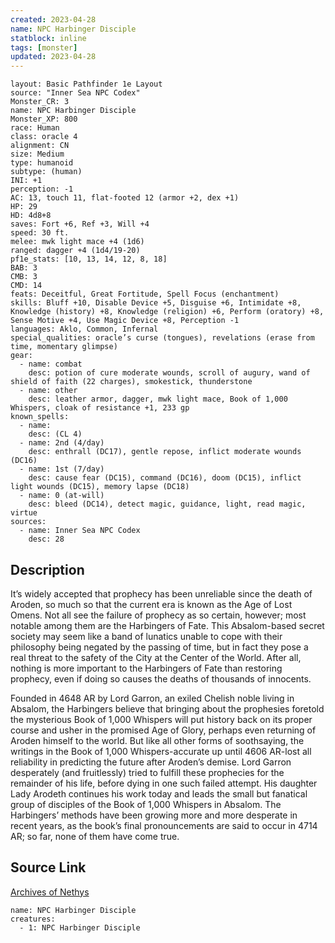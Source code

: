 ```yaml
---
created: 2023-04-28
name: NPC Harbinger Disciple
statblock: inline
tags: [monster]
updated: 2023-04-28
---
```

```statblock
layout: Basic Pathfinder 1e Layout
source: "Inner Sea NPC Codex"
Monster_CR: 3
name: NPC Harbinger Disciple
Monster_XP: 800
race: Human
class: oracle 4
alignment: CN
size: Medium
type: humanoid
subtype: (human)
INI: +1
perception: -1
AC: 13, touch 11, flat-footed 12 (armor +2, dex +1)
HP: 29
HD: 4d8+8
saves: Fort +6, Ref +3, Will +4
speed: 30 ft.
melee: mwk light mace +4 (1d6)
ranged: dagger +4 (1d4/19-20)
pf1e_stats: [10, 13, 14, 12, 8, 18]
BAB: 3
CMB: 3
CMD: 14
feats: Deceitful, Great Fortitude, Spell Focus (enchantment)
skills: Bluff +10, Disable Device +5, Disguise +6, Intimidate +8, Knowledge (history) +8, Knowledge (religion) +6, Perform (oratory) +8, Sense Motive +4, Use Magic Device +8, Perception -1
languages: Aklo, Common, Infernal
special_qualities: oracle’s curse (tongues), revelations (erase from time, momentary glimpse)
gear:
  - name: combat
    desc: potion of cure moderate wounds, scroll of augury, wand of shield of faith (22 charges), smokestick, thunderstone
  - name: other
    desc: leather armor, dagger, mwk light mace, Book of 1,000 Whispers, cloak of resistance +1, 233 gp
known_spells:
  - name:
    desc: (CL 4)
  - name: 2nd (4/day)
    desc: enthrall (DC17), gentle repose, inflict moderate wounds (DC16)
  - name: 1st (7/day)
    desc: cause fear (DC15), command (DC16), doom (DC15), inflict light wounds (DC15), memory lapse (DC18)
  - name: 0 (at-will)
    desc: bleed (DC14), detect magic, guidance, light, read magic, virtue
sources:
  - name: Inner Sea NPC Codex
    desc: 28
```
## Description
It’s widely accepted that prophecy has been unreliable since the death of Aroden, so much so that the current era is known as the Age of Lost Omens. Not all see the failure of prophecy as so certain, however; most notable among them are the Harbingers of Fate. This Absalom-based secret society may seem like a band of lunatics unable to cope with their philosophy being negated by the passing of time, but in fact they pose a real threat to the safety of the City at the Center of the World. After all, nothing is more important to the Harbingers of Fate than restoring prophecy, even if doing so causes the deaths of thousands of innocents.

Founded in 4648 AR by Lord Garron, an exiled Chelish noble living in Absalom, the Harbingers believe that bringing about the prophesies foretold the mysterious Book of 1,000 Whispers will put history back on its proper course and usher in the promised Age of Glory, perhaps even returning of Aroden himself to the world. But like all other forms of soothsaying, the writings in the Book of 1,000 Whispers-accurate up until 4606 AR-lost all reliability in predicting the future after Aroden’s demise. Lord Garron desperately (and fruitlessly) tried to fulfill these prophecies for the remainder of his life, before dying in one such failed attempt. His daughter Lady Arodeth continues his work today and leads the small but fanatical group of disciples of the Book of 1,000 Whispers in Absalom. The Harbingers’ methods have been growing more and more desperate in recent years, as the book’s final pronouncements are said to occur in 4714 AR; so far, none of them have come true.
## Source Link
[Archives of Nethys](https://aonprd.com/NPCDisplay.aspx?ItemName=Harbinger%20Disciple)
```encounter-table
name: NPC Harbinger Disciple
creatures:
  - 1: NPC Harbinger Disciple
```

